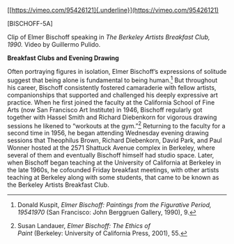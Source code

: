 [[https://vimeo.com/95426121]{.underline}](https://vimeo.com/95426121)

\[BISCHOFF-5A\]

Clip of Elmer Bischoff speaking in *The Berkeley Artists Breakfast Club, 1990.* Video by Guillermo Pulido.

**Breakfast Clubs and Evening Drawing**

Often portraying figures in isolation, Elmer Bischoff’s expressions of solitude suggest that being alone is fundamental to being human.[^1] But throughout his career, Bischoff consistently fostered camaraderie with fellow artists, companionships that supported and challenged his deeply expressive art practice. When he first joined the faculty at the California School of Fine Arts (now San Francisco Art Institute) in 1946, Bischoff regularly got together with Hassel Smith and Richard Diebenkorn for vigorous drawing sessions he likened to “workouts at the gym.”[^2] Returning to the faculty for a second time in 1956, he began attending Wednesday evening drawing sessions that Theophilus Brown, Richard Diebenkorn, David Park, and Paul Wonner hosted at the 2571 Shattuck Avenue complex in Berkeley, where several of them and eventually Bischoff himself had studio space. Later, when Bischoff began teaching at the University of California at Berkeley in the late 1960s, he cofounded Friday breakfast meetings, with other artists teaching at Berkeley along with some students, that came to be known as the Berkeley Artists Breakfast Club.

[^1]: Donald Kuspit, *Elmer Bischoff: Paintings from the Figurative Period, 1954­1970* (San Francisco: John Berggruen Gallery, 1990), 9.

[^2]: Susan Landauer, *Elmer Bischoff: The Ethics of Paint* (Berkeley: University of California Press, 2001), 55.
